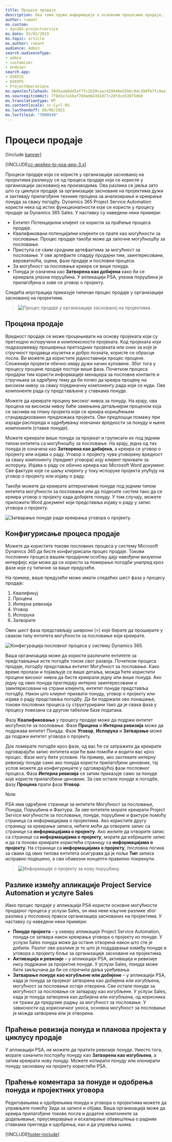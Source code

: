 ```yaml
---
title: Процеси продаје
description: Ова тема пружа информације о основним процесима продаје.
author: rumant
ms.custom:
- dyn365-projectservice
ms.date: 03/01/2019
ms.topic: article
ms.author: rumant
audience: Admin
search.audienceType:
- admin
- customizer
- enduser
search.app:
- D365CE
- D365PS
- ProjectOperations
ms.openlocfilehash: 58d5aa68dd5af7fc2b39caac429948e55bbc94c39dfb7fc9ae15a37cc3c92ce6
ms.sourcegitcommit: 7f8d1e7a16af769adb43d1877c28fdce53975db8
ms.translationtype: MT
ms.contentlocale: sr-Cyrl-RS
ms.lasthandoff: 08/06/2021
ms.locfileid: "7000549"
---
```

# <a name="sales-processes"></a>Процеси продаје

[!include [banner](../includes/psa-now-project-operations.md)]

[!INCLUDE[cc-applies-to-psa-app-3.x](../includes/cc-applies-to-psa-app-3x.md)]

Процеси продаје који се користе у организацији заснованој на пројектима разликују се од процеса продаје који се користе у организацији заснованој на производима. Ова разлика се јавља зато што су циклуси продаје за организације засноване на пројектима дужи и захтевају прилагођене технике процена за анализирање и креирање понуда за сваку погодбу. Dynamics 365 Project Service Automation користи нека од истих функционалности које се користи у процесу продаје за Dynamics 365 Sales. У наставку су наведени неки примери:

- Ентитет Потенцијални клијент се користи за праћење процеса продаје.
- Квалификовани потенцијални клијенти се прате као могућности за пословање. Процес продаје такође може да започне могућношћу за пословање.
- Приступа се свим сродним артефактима за могућност за пословање. У ове артефакте спадају продајни тим, заинтересовани, вероватноћа, оцена, фазе продаје и пословни процеси.
- За могућност за пословање креира се више понуда.
- Понуда је означена као **Затворена као добијена** како би се креирала улазна поруџбина. У апликацији PSA, улазна поруџбина је прилагођена и зове се уговор о пројекту.

Следећа илустрација приказује типичан процес продаје у организацији заснованој на пројектима.

> ![Процес продаје у организацији заснованој на пројектима.](media/basic-guide-1.png)

## <a name="estimating-a-sale"></a>Процена продаје
Вредност продаје се може процењивати на основу пројеката који су претходно испоручени и комплексности пројеката. Код пројеката који подразумевају проширења претходних пројеката или оних за које је стручност продавца изузетна и добро позната, користе се обрасци посла. Ви можете да користите једноставнији процес процене. Сложенији пројекти обично имају дужи начин куповине. Због тога у процесу процене продаје постоји више фаза. Почетком процеса продајни тим користи информације менаџера за пословне контакте и стручњака за одређену тему да би почео да креира процену на високом нивоу за сваку појединачну компоненту рада који се нуди. Ове компоненте рада су представљене у ставкама понуде. 

Можете да креирате процену високог нивоа за понуду. На крају, ова процена на високом нивоу биће замењена детаљнијом проценом која се заснива на плану пројекта који се креира коришћењем стандардизованих предложака пројекта. Ови предлошци помажу при изради распореда и одређивању новчаних вредности за понуду и њене компоненте (ставке понуде). 

Можете креирати више понуда за пројекат и груписати их под једним типом ентитета са могућношћу за пословање. На крају, једна од тих понуда је означена као **Затворена као добијена**, а креира се уговор о пројекту или изјава о раду. Уговор о пројекту чува уговорену вредност за сваку компоненту (предмет уговора) коју клијент прихвати за испоруку. Изјава о раду се обично креира као Microsoft Word документ. Све фактуре које се шаљу клијенту у току испоруке пројекта упућују на уговор о пројекту или изјаву о раду.

Такође можете да креирате алтернативне понуде под једним типом ентитета могућности за пословање или да подесите систем тако да се креира уговор о пројекту када добијете понуду. У том случају, можете приложити Word документ који представља изјаву о раду у запис уговора о пројекту.

![Затварање понуде ради креирања уговора о пројекту.](media/basic-guide-2.png)

## <a name="configuring-the-sales-process"></a>Конфигурисање процеса продаје
Можете да користите токове пословних процеса у систему Microsoft Dynamics 365 да бисте конфигурисали процес продаје. Токови пословних процеса вашем продајном особљу дају навођени визуелни интерфејс који може да се користи за померање погодби унапред кроз фазе које су типичне за ваше предузеће.

На пример, ваше предузеће може имати следећих шест фаза у процесу продаје:

1. Квалификуј
2. Процена
3. Интерна ревизија
4. Уговор
5. Испорука
6. Затворите

Ових шест фаза представљају шеврони (\>) које бирате да проширите у сваком типу ентитета могућности за пословање који креирате.

![Конфигурација пословног процеса у систему Dynamics 365.](media/basic-guide-3.png)
 
Ваша организација може да користи различите ентитете за представљање исте погодбе током свог развоја. Почетком процеса продаје, погодбу представља ентитет Могућност за пословање. Како време пролази и појављује се више детаља, можда ћете користити процене високог нивоа да бисте креирали једну или више понуда. Ако једну од ових понуда прегледају интерно заинтересовани и заинтересовани на страни клијента, ентитет понуде представља погодбу. Након што клијент прихвати понуду, уговор о пројекту или изјава о раду представља погодбу. Да би подржали ово понашање, токови пословних процеса су структурирани тако да је свака фаза у процесу повезана са другом табелом базе података.

Фазу **Квалификовање** у процесу продаје може да подржи ентитет могућности за пословање. Фазе **Процена** и **Интерна ревизија** може да подржава ентитет Понуда. Фазе **Уговор**, **Испорука** и **Затварање** може да подржи ентитет уговора о пројекту.

Док померате погодбе кроз фазе, од вас ће се затражити да креирате одговарајући запис ентитета који ће вам помоћи и водити вас кроз процес. Фазе могу бити условне. На пример, ако захтевате интерну ревизију понуде само ако понуда користи прилагођени ценовник, тај услов можете да конфигуришете у одговарајућој фази пословног процеса. Фаза **Интерна ревизија** се затим приказује само за понуде које користе прилагођени ценовник. За све остале понуде и погодбе, фазу **Процена** прати фаза **Уговор**.

> [!NOTE]
> PSA има одређене странице за ентитете Могућност за пословање, Понуда, Поруџбина и Фактура. За ове ентитете морате креирати Project Service могућности за пословање, понуде, поруџбине и фактуре помоћу страница са информацијама о пројектима. Ако користите другу страницу за креирање записа, нећете моћи да отворите запис са странице са **информацијама о пројекту**. Ако желите да отворите запис са странице са **информацијама о пројекту**, морате да избришете запис и да га поново креирате користећи страницу са **информацијама о пројекту**. На страници са **информацијама о пројекту**, пословна логика за сваки од ових типова ентитета осигурава да је поље **Тип** записа исправно подешено, а сви обавезни концепти правилно покренути.

> ![Информације о пројекту за нову поруџбину.](media/basic-guide-4.png)
 
## <a name="differences-between-project-service-automation-and-sales"></a>Разлике између апликације Project Service Automation и услуге Sales
Иако процес продаје у апликацији PSA користи основне могућности продајног процеса у услузи Sales, он има неке кључне разлике због разлика у пословној пракси организација заснованих на пројектима. У наставку су наведени неки примери:

- **Понуде пројекта** – у оквиру апликације Project Service Automation, понуда се затвара након креирања уговора о пројекту из понуде. У услузи Sales понуда може да остане отворена након што сте је добили. Разлог ове разлике је то што је подударање између понуде и уговора о пројекту боље за организације засноване на пројектима. 
- **Активација и ревизије** – у апликацији PSA, активација и ревизије нису подржани за пројектне понуде. У услузи Sales, понуда може бити закључана да би се спречила даља уређивања.
- **Затварање понуде као изгубљене или добијене** – у апликацији PSA, када је понуда за пројекат затворена као добијена или изгубљена, могућност за пословање остаје отворена. Све остале понуде за могућност за пословање се затварају као изгубљене. У услузи Sales, када је понуда затворена као добијена или изгубљена, од корисника се тражи да предузме радњу за могућност за пословање. У зависности од корисничког уноса, основна могућност за пословање је можда затворена или је отворена.

## <a name="tracking-revisions-to-quotes-and-project-plans-in-the-sales-cycle"></a>Праћење ревизија понуда и планова пројекта у циклусу продаје
У апликацији PSA, не можете да пратите ревизије понуде. Уместо тога, морате означити постојећу понуду као **Затворена као изгубљена**, а затим креирати нову понуду. Можете копирати понуду или клонирати понуду засновану на пројекту користећи PSA.

## <a name="tracking-comments-and-approvals-of-quotes-and-project-contracts"></a>Праћење коментара за понуде и одобрења понуда и пројектних уговора
Редиговањима и одобрењима понуда и уговора о пројектима можете да управљате помоћу Зида за записе и објава. Ваша организација може да креира прилагођене токове посла и додатне компоненте за додељивање, преусмеравање и ескалирање обавештења о радним ставкама прегледа и одобрења, као и да управља њима.


[!INCLUDE[footer-include](../includes/footer-banner.md)]